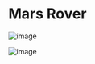 # Mars Rover

![image](https://user-images.githubusercontent.com/10026538/118116849-b83e3f00-b3e2-11eb-9a4b-58312c2e0845.png)

![image](https://user-images.githubusercontent.com/10026538/118116862-bd9b8980-b3e2-11eb-8cb3-2cca96063c08.png)
